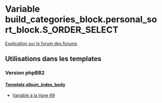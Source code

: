 # Variable build_categories_block.personal_sort_block.S_ORDER_SELECT
[Explication sur le forum des forums](http://forum.forumactif.com/t294113-listing-des-variables#build_categories_block.personal_sort_block.S_ORDER_SELECT)
## Utilisations dans les templates
### Version phpBB2
#### [Template album_index_body](subsilver/album_index_body.md)
* [Variable à la ligne 69](../subsilver/album_index_body.tpl#L69)